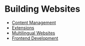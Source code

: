 # Building Websites

* [Content Management](/20BuildingWebsites/10ContentManagement/Index.md)
* [Extensions](/20BuildingWebsites/30Extensions/Index.md)
* [Multilingual Websites](/20BuildingWebsites/20MultilingualWebsites/Index.md)
* [Frontend Development](/20BuildingWebsites/40FrontendDevelopment/Index.md)
